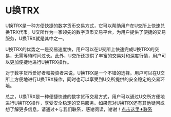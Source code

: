 # U换TRX

U换TRX是一种方便快捷的数字货币交易方式，它可以帮助用户在U交所上快速兑换TRX代币。U交所作为一家领先的数字货币交易平台，为用户提供了便捷的交易服务，U换TRX就是其中之一。

U换TRX的优势之一是交易速度快，用户可以在U交所上快速完成U换TRX的交易，无需等待时间过长。此外，U交所还提供了丰富的交易对和深度行情，用户可以更加便捷地进行U换TRX操作。

对于数字货币爱好者和投资者来说，U换TRX是一个不错的选择。用户可以在U交所上方便地进行U换TRX操作，同时也可以享受到U交所提供的安全稳定的交易环境。

总之，U换TRX是一种便捷快速的数字货币交易方式，用户可以通过U交所方便地进行U换TRX操作，享受安全稳定的交易服务。如果您对U换TRX还有其他疑问或想了解更多信息，请通过✈与我们联系，感谢阅读，谢谢！[点击这里✈联系](https://www.trx.tw)